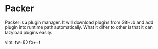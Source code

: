 # Packer

Packer is a plugin manager. It will download plugins from GitHub
and add plugin into runtime path automatically. What it differ to other
is that it can lazyload plugins easily.

vim: tw=80 fo+=t
